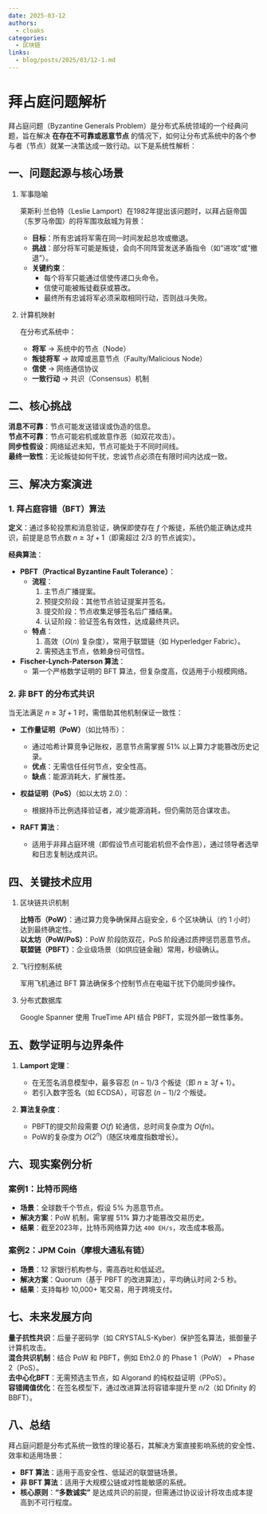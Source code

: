 ```yaml
---
date: 2025-03-12
authors:
  - cloaks
categories:
  - 区块链
links:
  - blog/posts/2025/03/12-1.md
---
```


# 拜占庭问题解析

拜占庭问题（Byzantine Generals Problem）是分布式系统领域的一个经典问题，旨在解决 **在存在不可靠或恶意节点** 的情况下，如何让分布式系统中的各个参与者（节点）就某一决策达成一致行动。以下是系统性解析：

## 一、问题起源与核心场景

1. 军事隐喻  

    莱斯利·兰伯特（Leslie Lamport）在1982年提出该问题时，以拜占庭帝国（东罗马帝国）的将军围攻敌城为背景：  

    * **目标**：所有忠诚将军需在同一时间发起总攻或撤退。  
    * **挑战**：部分将军可能是叛徒，会向不同阵营发送矛盾指令（如“进攻”或“撤退”）。  
    * **关键约束**：  
        * 每个将军只能通过信使传递口头命令。  
        * 信使可能被叛徒截获或篡改。  
        * 最终所有忠诚将军必须采取相同行动，否则战斗失败。

3. 计算机映射  

    在分布式系统中：  

    * **将军** → 系统中的节点（Node）  
    * **叛徒将军** → 故障或恶意节点（Faulty/Malicious Node）  
    * **信使** → 网络通信协议  
    * **一致行动** → 共识（Consensus）机制

## 二、核心挑战

**消息不可靠**：节点可能发送错误或伪造的信息。  
**节点不可靠**：节点可能宕机或故意作恶（如双花攻击）。  
**同步性假设**：网络延迟未知，节点可能处于不同时间线。  
**最终一致性**：无论叛徒如何干扰，忠诚节点必须在有限时间内达成一致。

## 三、解决方案演进

### 1. 拜占庭容错（BFT）算法

**定义**：通过多轮投票和消息验证，确保即使存在 $f$ 个叛徒，系统仍能正确达成共识，前提是总节点数 $n ≥ 3f + 1$（即需超过 $2/3$ 的节点诚实）。  

**经典算法**：  

* **PBFT（Practical Byzantine Fault Tolerance）**：  
    * **流程**：  
        1. 主节点广播提案。  
        2. 预提交阶段：其他节点验证提案并签名。  
        3. 提交阶段：节点收集足够签名后广播结果。  
        4. 认证阶段：验证签名有效性，达成最终共识。  
    * **特点**：  
        1. 高效（$O(n)$ 复杂度），常用于联盟链（如 Hyperledger Fabric）。  
        2. 需预选主节点，依赖身份可信性。  
* **Fischer-Lynch-Paterson 算法**：  
    * 第一个严格数学证明的 BFT 算法，但复杂度高，仅适用于小规模网络。

### 2. 非 BFT 的分布式共识

当无法满足 $n ≥ 3f + 1$ 时，需借助其他机制保证一致性：  

* **工作量证明（PoW）**（如比特币）：  

    * 通过哈希计算竞争记账权，恶意节点需掌握 $51\%$ 以上算力才能篡改历史记录。  
    * **优点**：无需信任任何节点，安全性高。  
    * **缺点**：能源消耗大，扩展性差。  

* **权益证明（PoS）**（如以太坊 2.0）：  

    * 根据持币比例选择验证者，减少能源消耗，但仍需防范合谋攻击。  

* **RAFT 算法**：  

    * 适用于非拜占庭环境（即假设节点可能宕机但不会作恶），通过领导者选举和日志复制达成共识。

## 四、关键技术应用

1. 区块链共识机制

    **比特币（PoW）**：通过算力竞争确保拜占庭安全，6 个区块确认（约 1 小时）达到最终确定性。  
    **以太坊（PoW/PoS）**：PoW 阶段防双花，PoS 阶段通过质押惩罚恶意节点。  
    **联盟链（PBFT）**：企业级场景（如供应链金融）常用，秒级确认。

2. 飞行控制系统

    军用飞机通过 BFT 算法确保多个控制节点在电磁干扰下仍能同步操作。

3. 分布式数据库

    Google Spanner 使用 TrueTime API 结合 PBFT，实现外部一致性事务。

## 五、数学证明与边界条件

1. **Lamport 定理**：  
    * 在无签名消息模型中，最多容忍 $(n-1)/3$ 个叛徒（即 $n ≥ 3f + 1$）。  
    * 若引入数字签名（如 ECDSA），可容忍 $(n-1)/2$ 个叛徒。  

2. **算法复杂度**：  
    * PBFT的提交阶段需要 $O(f)$ 轮通信，总时间复杂度为 $O(fn)$。  
    * PoW的复杂度为 $O(2^n)$（随区块难度指数增长）。

## 六、现实案例分析

### 案例1：比特币网络

* **场景**：全球数千个节点，假设 $5\%$ 为恶意节点。  
* **解决方案**：PoW 机制，需掌握 $51\%$ 算力才能篡改交易历史。  
* **结果**：截至2023年，比特币网络算力达 `400 EH/s`，攻击成本极高。

### 案例2：JPM Coin（摩根大通私有链）

* **场景**：12 家银行机构参与，需高吞吐和低延迟。  
* **解决方案**：Quorum（基于 PBFT 的改进算法），平均确认时间 2-5 秒。  
* **结果**：支持每秒 10,000+ 笔交易，用于跨境支付。

## 七、未来发展方向

**量子抗性共识**：后量子密码学（如 CRYSTALS-Kyber）保护签名算法，抵御量子计算机攻击。  
**混合共识机制**：结合 PoW 和 PBFT，例如 Eth2.0 的 Phase 1（PoW） + Phase 2（PoS）。  
**去中心化BFT**：无需预选主节点，如 Algorand 的纯权益证明（PPoS）。  
**容错阈值优化**：在签名模型下，通过改进算法将容错率提升至 $n/2$（如 Dfinity 的 BBFT）。

## 八、总结

拜占庭问题是分布式系统一致性的理论基石，其解决方案直接影响系统的安全性、效率和适用场景：  

* **BFT 算法**：适用于高安全性、低延迟的联盟链场景。  
* **非 BFT 算法**：适用于大规模公链或对性能敏感的系统。  
* **核心原则**：**“多数诚实”** 是达成共识的前提，但需通过协议设计将攻击成本提高到不可行程度。
